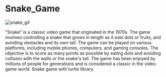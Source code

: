 # Snake_Game
![snake_gıf](https://user-images.githubusercontent.com/21257660/215592633-66e77876-1409-416f-98f6-a4ebac2a212a.gif)

"Snake" is a classic video game that originated in the 1970s. The game involves controlling a snake that grows in length as it eats dots or fruits, and avoiding obstacles and its own tail. The game can be played on various platforms, including mobile phones, computers, and gaming consoles. The objective is to score as many points as possible by eating dots and avoiding collision with the walls or the snake's tail. The game has been enjoyed by millions of people for generations and is considered a classic in the video game world.
Snake game with turtle library.
